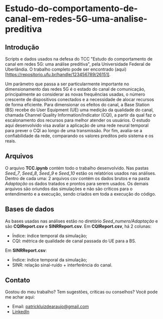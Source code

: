 # Estudo-do-comportamento-de-canal-em-redes-5G-uma-analise-preditiva
## Introdução
Scripts e dados usados na defesa do TCC "Estudo do comportamento de canal em redes 5G: uma análise preditiva", pela Universidade Federal de Uberlândia. O trabalho completo pode ser encontrado (aqui)[https://repositorio.ufu.br/handle/123456789/26151].

Um parâmetro que passa a ser particularmente importante no dimensionamento das redes 5G é o estado do canal de comunicação, principalmente ao considerar as novas frequências usadas, o número crescente de dispositivos conectados e a necessidade de alocar recursos de forma eficiente. Para dimensionar os efeitos do canal, a Base Station (BS) recebe do User Equipment (UE) uma medição da qualidade do canal, chamada Channel Quality Information/Indicator (CQI), a partir da qual faz o escalonamento dos recursos para melhor atender os usuários. O estudo aqui desenvolvido visa avaliar a aplicação de uma rede neural temporal para prever o CQI ao longo de uma transmissão. Por fim, avalia-se a confiabilidade da rede, comparando os valores preditos pelo sistema e os reais.


## Arquivos
O arquivo **TCC.ipynb** contém todo o trabalho desenvolvido. Nas pastas *Seed_7*, *Seed_8*, *Seed_9* e *Seed_10* estão os relatórios usados nas análises. Dentro de cada uma: 2 arquivos csv contém os dados brutos e na pasta *Adaptação* os dados tratados e prontos para serem usados.
Os demais arquivos são oriundos das simulações e não são críticos para o entendimento e a execução, sendo criados em toda a execução do código.



## Bases de dados
As bases usadas nas análises estão no diretório *Seed_numero/Adaptação* e são **CQIReport.csv** e **SINRReport.csv**. Em **CQIReport.csv**, há 2 colunas:
- Índice: índice temporal da simulação;
- CQI: métrica de qualidade de canal passada do UE para a BS.

Em **SINRReport.csv**:
- Índice: índice temporal da simulação;
- SINR: relação sinal-ruído + interferência do canal.


## Contato
Gostou do meu trabalho? Tem sugestões, críticas ou conselhos? Você pode me achar aqui:
- Email: [patrickluizdearaujo@gmail.com](patrickluizdearaujo@gmail.com)
- [LinkedIn](https://www.linkedin.com/in/patrick-luiz-de-ara%C3%BAjo-b91565131/)
